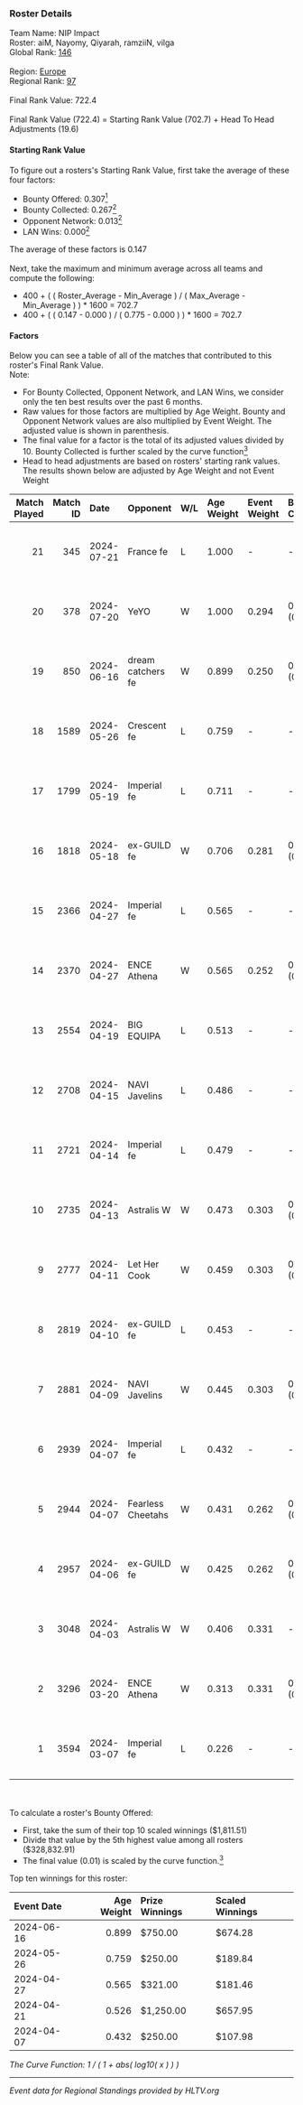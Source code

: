### Roster Details<br />
Team Name: NIP Impact<br />
Roster: aiM, Nayomy, Qiyarah, ramziiN, vilga<br />
Global Rank: [146](../standings_global.md)<br />
<br />
Region: [Europe]( ../standings_europe.md)<br />
Regional Rank: [97]( ../standings_europe.md)<br />
<br />
Final Rank Value:  722.4<br />
<br />
Final Rank Value (722.4) = Starting Rank Value (702.7) + Head To Head Adjustments (19.6)<br />

#### Starting Rank Value<br />
To figure out a rosters's Starting Rank Value, first take the average of these four factors:<br />
- Bounty Offered: 0.307[<sup>1</sup>](#table2)
- Bounty Collected: 0.267[<sup>2</sup>](#table1)
- Opponent Network: 0.013[<sup>2</sup>](#table1)
- LAN Wins: 0.000[<sup>2</sup>](#table1)

The average of these factors is 0.147<br />
<br />
Next, take the maximum and minimum average across all teams and compute the following:<br />
- 400 + ( ( Roster_Average - Min_Average ) / ( Max_Average - Min_Average ) ) * 1600 = 702.7
- 400 + ( ( 0.147 - 0.000 ) / ( 0.775 - 0.000 ) ) * 1600 = 702.7


#### Factors<br />
Below you can see a table of all of the matches that contributed to this roster's Final Rank Value.<br />
Note:<br />

- For Bounty Collected, Opponent Network, and LAN Wins, we consider only the ten best results over the past 6 months.
- Raw values for those factors are multiplied by Age Weight. Bounty and Opponent Network values are also multiplied by Event Weight. The adjusted value is shown in parenthesis.
- The final value for a factor is the total of its adjusted values divided by 10. Bounty Collected is further scaled by the curve function[<sup>3</sup>](#curveFunction)
- Head to head adjustments are based on rosters' starting rank values. The results shown below are adjusted by Age Weight and not Event Weight
<span id="table1"></span><br />


| Match Played | Match ID | Date       | Opponent          | W/L | Age Weight | Event Weight | Bounty Collected | Opponent Network | LAN Wins  | H2H Adj. | Roster                                 |
| -: | -: | :- | :- | :- | :- | :- | :- | :- | :- | -: | :- |
|           21 |      345 | 2024-07-21 | France fe         | L   | 1.000      | -            | -                | -                | -         |   -17.73 | aiM, Nayomy, Qiyarah, ramziiN, vilga   |
|           20 |      378 | 2024-07-20 | YeYO              | W   | 1.000      | 0.294        | 0.001 (0.000)    | -                | 0 (0.000) |     7.03 | aiM, Nayomy, Qiyarah, ramziiN, vilga   |
|           19 |      850 | 2024-06-16 | dream catchers fe | W   | 0.899      | 0.250        | 0.016 (0.004)    | 0.170 (0.038)    | 0 (0.000) |    13.86 | aiM, Nayomy, Qiyarah, ramziiN, vilga   |
|           18 |     1589 | 2024-05-26 | Crescent fe       | L   | 0.759      | -            | -                | -                | -         |   -14.64 | Nayomy, Qiyarah, ramziiN, spike, vilga |
|           17 |     1799 | 2024-05-19 | Imperial fe       | L   | 0.711      | -            | -                | -                | -         |    -3.14 | aiM, Nayomy, Qiyarah, ramziiN, vilga   |
|           16 |     1818 | 2024-05-18 | ex-GUILD fe       | W   | 0.706      | 0.281        | 0.003 (0.001)    | 0.067 (0.013)    | 0 (0.000) |     9.35 | aiM, Nayomy, Qiyarah, ramziiN, vilga   |
|           15 |     2366 | 2024-04-27 | Imperial fe       | L   | 0.565      | -            | -                | -                | -         |    -2.50 | aiM, jenkon, Nayomy, Qiyarah, ramziiN  |
|           14 |     2370 | 2024-04-27 | ENCE Athena       | W   | 0.565      | 0.252        | 0.002 (0.000)    | 0.039 (0.005)    | 0 (0.000) |     6.78 | aiM, jenkon, Nayomy, Qiyarah, ramziiN  |
|           13 |     2554 | 2024-04-19 | BIG EQUIPA        | L   | 0.513      | -            | -                | -                | -         |    -6.91 | aiM, jenkon, Nayomy, Qiyarah, ramziiN  |
|           12 |     2708 | 2024-04-15 | NAVI Javelins     | L   | 0.486      | -            | -                | -                | -         |    -5.66 | aiM, jenkon, Nayomy, Qiyarah, ramziiN  |
|           11 |     2721 | 2024-04-14 | Imperial fe       | L   | 0.479      | -            | -                | -                | -         |    -2.14 | aiM, jenkon, Nayomy, Qiyarah, ramziiN  |
|           10 |     2735 | 2024-04-13 | Astralis W        | W   | 0.473      | 0.303        | 0.001 (0.000)    | 0.022 (0.003)    | 0 (0.000) |     5.17 | aiM, jenkon, Nayomy, Qiyarah, ramziiN  |
|            9 |     2777 | 2024-04-11 | Let Her Cook      | W   | 0.459      | 0.303        | 0.061 (0.009)    | 0.147 (0.020)    | 0 (0.000) |    10.76 | aiM, jenkon, Nayomy, Qiyarah, ramziiN  |
|            8 |     2819 | 2024-04-10 | ex-GUILD fe       | L   | 0.453      | -            | -                | -                | -         |    -8.36 | aiM, jenkon, Nayomy, Qiyarah, ramziiN  |
|            7 |     2881 | 2024-04-09 | NAVI Javelins     | W   | 0.445      | 0.303        | 0.027 (0.004)    | 0.194 (0.026)    | 0 (0.000) |     9.07 | aiM, jenkon, Nayomy, Qiyarah, ramziiN  |
|            6 |     2939 | 2024-04-07 | Imperial fe       | L   | 0.432      | -            | -                | -                | -         |    -1.88 | aiM, jenkon, Nayomy, Qiyarah, ramziiN  |
|            5 |     2944 | 2024-04-07 | Fearless Cheetahs | W   | 0.431      | 0.262        | 0.003 (0.000)    | 0.067 (0.008)    | 0 (0.000) |     6.57 | aiM, jenkon, Nayomy, Qiyarah, ramziiN  |
|            4 |     2957 | 2024-04-06 | ex-GUILD fe       | W   | 0.425      | 0.262        | 0.003 (0.000)    | 0.067 (0.007)    | 0 (0.000) |     5.89 | aiM, jenkon, Nayomy, Qiyarah, ramziiN  |
|            3 |     3048 | 2024-04-03 | Astralis W        | W   | 0.406      | 0.331        | -                | 0.022 (0.003)    | 0 (0.000) |     4.85 | aiM, jenkon, Nayomy, Qiyarah, ramziiN  |
|            2 |     3296 | 2024-03-20 | ENCE Athena       | W   | 0.313      | 0.331        | 0.002 (0.000)    | 0.039 (0.004)    | -         |     4.19 | aiM, jenkon, Nayomy, Qiyarah, ramziiN  |
|            1 |     3594 | 2024-03-07 | Imperial fe       | L   | 0.226      | -            | -                | -                | -         |    -0.93 | aiM, jenkon, Nayomy, Qiyarah, ramziiN  |

<br />
<span id="table2"></span><br />
To calculate a roster's Bounty Offered:<br />

- First, take the sum of their top 10 scaled winnings ($1,811.51)
- Divide that value by the 5th highest value among all rosters ($328,832.91)
- The final value (0.01) is scaled by the curve function.[<sup>3</sup>](#curveFunction)

Top ten winnings for this roster:<br />

| Event Date | Age Weight | Prize Winnings | Scaled Winnings |
| :- | -: | :- | :- |
| 2024-06-16 |      0.899 | $750.00        | $674.28         |
| 2024-05-26 |      0.759 | $250.00        | $189.84         |
| 2024-04-27 |      0.565 | $321.00        | $181.46         |
| 2024-04-21 |      0.526 | $1,250.00      | $657.95         |
| 2024-04-07 |      0.432 | $250.00        | $107.98         |


<span id="curveFunction"></span>_The Curve Function: 1 / ( 1 + abs( log10( x ) ) )_<br />

---
_Event data for Regional Standings provided by HLTV.org_<br />
